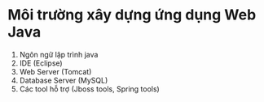 # Môi trường xây dựng ứng dụng Web Java
1. Ngôn ngữ lập trình java
2. IDE (Eclipse)
3. Web Server (Tomcat)
4. Database Server (MySQL)
5. Các tool hỗ trợ (Jboss tools, Spring tools)